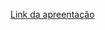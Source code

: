 [Link da apreentação](https://drive.google.com/file/d/1ql6tmw0sCBMBB9ZhX-wLoMxWXDG2DjUV/view?usp=sharing)
